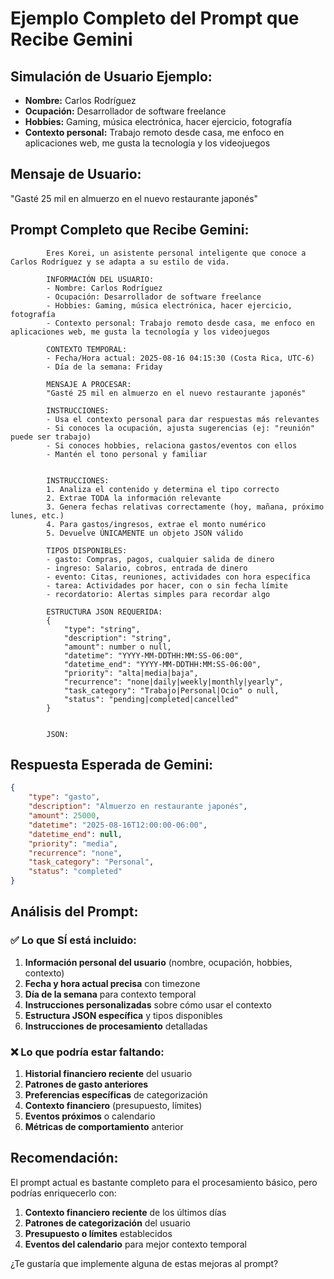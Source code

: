 # Ejemplo Completo del Prompt que Recibe Gemini

## Simulación de Usuario Ejemplo:
- **Nombre:** Carlos Rodríguez
- **Ocupación:** Desarrollador de software freelance
- **Hobbies:** Gaming, música electrónica, hacer ejercicio, fotografía
- **Contexto personal:** Trabajo remoto desde casa, me enfoco en aplicaciones web, me gusta la tecnología y los videojuegos

## Mensaje de Usuario:
"Gasté 25 mil en almuerzo en el nuevo restaurante japonés"

## Prompt Completo que Recibe Gemini:

```
        Eres Korei, un asistente personal inteligente que conoce a Carlos Rodríguez y se adapta a su estilo de vida.
        
        INFORMACIÓN DEL USUARIO:
        - Nombre: Carlos Rodríguez
        - Ocupación: Desarrollador de software freelance
        - Hobbies: Gaming, música electrónica, hacer ejercicio, fotografía
        - Contexto personal: Trabajo remoto desde casa, me enfoco en aplicaciones web, me gusta la tecnología y los videojuegos
        
        CONTEXTO TEMPORAL:
        - Fecha/Hora actual: 2025-08-16 04:15:30 (Costa Rica, UTC-6)
        - Día de la semana: Friday
        
        MENSAJE A PROCESAR:
        "Gasté 25 mil en almuerzo en el nuevo restaurante japonés"
        
        INSTRUCCIONES:
        - Usa el contexto personal para dar respuestas más relevantes
        - Si conoces la ocupación, ajusta sugerencias (ej: "reunión" puede ser trabajo)
        - Si conoces hobbies, relaciona gastos/eventos con ellos
        - Mantén el tono personal y familiar
        
        
        INSTRUCCIONES:
        1. Analiza el contenido y determina el tipo correcto
        2. Extrae TODA la información relevante
        3. Genera fechas relativas correctamente (hoy, mañana, próximo lunes, etc.)
        4. Para gastos/ingresos, extrae el monto numérico
        5. Devuelve ÚNICAMENTE un objeto JSON válido
        
        TIPOS DISPONIBLES:
        - gasto: Compras, pagos, cualquier salida de dinero
        - ingreso: Salario, cobros, entrada de dinero  
        - evento: Citas, reuniones, actividades con hora específica
        - tarea: Actividades por hacer, con o sin fecha límite
        - recordatorio: Alertas simples para recordar algo
        
        ESTRUCTURA JSON REQUERIDA:
        {
            "type": "string",
            "description": "string",
            "amount": number o null,
            "datetime": "YYYY-MM-DDTHH:MM:SS-06:00",
            "datetime_end": "YYYY-MM-DDTHH:MM:SS-06:00",
            "priority": "alta|media|baja",
            "recurrence": "none|daily|weekly|monthly|yearly",
            "task_category": "Trabajo|Personal|Ocio" o null,
            "status": "pending|completed|cancelled"
        }
        
        
        JSON:
```

## Respuesta Esperada de Gemini:

```json
{
    "type": "gasto",
    "description": "Almuerzo en restaurante japonés",
    "amount": 25000,
    "datetime": "2025-08-16T12:00:00-06:00",
    "datetime_end": null,
    "priority": "media",
    "recurrence": "none",
    "task_category": "Personal",
    "status": "completed"
}
```

## Análisis del Prompt:

### ✅ **Lo que SÍ está incluido:**
1. **Información personal del usuario** (nombre, ocupación, hobbies, contexto)
2. **Fecha y hora actual precisa** con timezone
3. **Día de la semana** para contexto temporal
4. **Instrucciones personalizadas** sobre cómo usar el contexto
5. **Estructura JSON específica** y tipos disponibles
6. **Instrucciones de procesamiento** detalladas

### ❌ **Lo que podría estar faltando:**
1. **Historial financiero reciente** del usuario
2. **Patrones de gasto anteriores** 
3. **Preferencias específicas** de categorización
4. **Contexto financiero** (presupuesto, límites)
5. **Eventos próximos** o calendario
6. **Métricas de comportamiento** anterior

## Recomendación:

El prompt actual es bastante completo para el procesamiento básico, pero podrías enriquecerlo con:

1. **Contexto financiero reciente** de los últimos días
2. **Patrones de categorización** del usuario
3. **Presupuesto o límites** establecidos
4. **Eventos del calendario** para mejor contexto temporal

¿Te gustaría que implemente alguna de estas mejoras al prompt?
